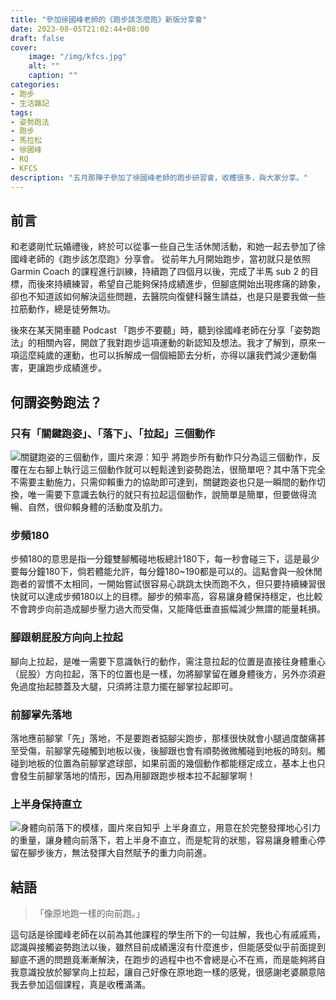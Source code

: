 ```yaml
---
title: "參加徐國峰老師的《跑步該怎麼跑》新版分享會"
date: 2023-08-05T21:02:44+08:00
draft: false
cover:
    image: "/img/kfcs.jpg"
    alt: ""
    caption: ""
categories: 
- 跑步
- 生活雜記
tags: 
- 姿勢跑法
- 跑步
- 馬拉松
- 徐國峰
- RQ
- KFCS
description: "五月那陣子參加了徐國峰老師的跑步研習會，收穫很多，與大家分享。"
---
```

## 前言
和老婆剛忙玩婚禮後，終於可以從事一些自己生活休閒活動，和她一起去參加了徐國峰老師的《跑步該怎麼跑》分享會。
從前年九月開始跑步，當初就只是依照Garmin Coach 的課程進行訓練，持續跑了四個月以後，完成了半馬 sub 2 的目標，而後來持續練習，希望自己能夠保持成績進步，但腳底開始出現疼痛的跡象，卻也不知道該如何解決這些問題，去醫院向復健科醫生請益，也是只是要我做一些拉筋動作，總是徒勞無功。

後來在某天開車聽 Podcast 「跑步不要聽」時，聽到徐國峰老師在分享「姿勢跑法」的相關內容，開啟了我對跑步這項運動的新認知及想法。我才了解到，原來一項這麼純歲的運動，也可以拆解成一個個細節去分析，亦得以讓我們減少運動傷害，更讓跑步成績進步。

## 何謂姿勢跑法？

### 只有「關鍵跑姿」、「落下」、「拉起」三個動作
![關鍵跑姿的三個動作，圖片來源：知乎](/img/pose.jpg)
將跑步所有動作只分為這三個動作，反覆在左右腳上執行這三個動作就可以輕鬆達到姿勢跑法，很簡單吧？其中落下完全不需要主動施力，只需仰賴重力的協助即可達到，關鍵跑姿也只是一瞬間的動作切換，唯一需要下意識去執行的就只有拉起這個動作，說簡單是簡單，但要做得流暢、自然，很仰賴身體的活動度及肌力。
### 步頻180
步頻180的意思是指一分鐘雙腳觸碰地板總計180下，每一秒會碰三下，這是最少要每分鐘180下，倘若體能允許，每分鐘180~190都是可以的。這點會與一般休閒跑者的習慣不太相同，一開始嘗試很容易心跳跳太快而跑不久，但只要持續練習很快就可以達成步頻180以上的目標。腳步的頻率高，容易讓身體保持穩定，也比較不會跨步向前造成腳步壓力過大而受傷，又能降低垂直振幅減少無謂的能量耗損。
### 腳跟朝屁股方向向上拉起
腳向上拉起，是唯一需要下意識執行的動作，需注意拉起的位置是直接往身體重心（屁股）方向拉起，落下的位置也是一樣，勿將腳掌留在離身體後方，另外亦須避免過度抬起膝蓋及大腿，只須將注意力擺在腳掌拉起即可。
### 前腳掌先落地
落地應前腳掌「先」落地，不是要跑者掂腳尖跑步，那樣很快就會小腿過度酸痛甚至受傷，前腳掌先碰觸到地板以後，後腳跟也會有順勢微微觸碰到地板的時刻。觸碰到地板的位置為前腳掌遮球部，如果前面的幾個動作都能穩定成立，基本上也只會發生前腳掌落地的情形，因為用腳跟跑步根本拉不起腳掌啊！
### 上半身保持直立
![身體向前落下的模樣，圖片來自知乎](/img/falling.jpg)
上半身直立，用意在於完整發揮地心引力的重量，讓身體向前落下，若上半身不直立，而是駝背的狀態，容易讓身體重心停留在腳步後方，無法發揮大自然賦予的重力向前進。
## 結語

> 「像原地跑一樣的向前跑。」

這句話是徐國峰老師在以前為其他課程的學生所下的一句註解，我也心有戚戚焉，認識與接觸姿勢跑法以後，雖然目前成績還沒有什麼進步，但能感受似乎前面提到腳底不適的問題竟漸漸解決，在跑步的過程中也不會總是心不在焉，而是能夠將自我意識投放於腳掌向上拉起，讓自己好像在原地跑一樣的感覺，很感謝老婆願意陪我去參加這個課程，真是收穫滿滿。